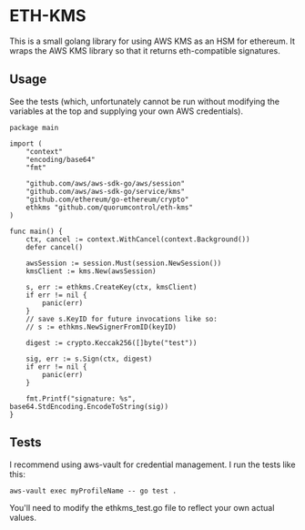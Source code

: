# ETH-KMS

This is a small golang library for using AWS KMS as an HSM for ethereum. It wraps the AWS KMS library so that it returns eth-compatible signatures. 

## Usage

See the tests (which, unfortunately cannot be run without modifying the variables at the top and supplying your own AWS credentials).

```golang
package main

import (
	"context"
	"encoding/base64"
	"fmt"

	"github.com/aws/aws-sdk-go/aws/session"
	"github.com/aws/aws-sdk-go/service/kms"
	"github.com/ethereum/go-ethereum/crypto"
	ethkms "github.com/quorumcontrol/eth-kms"
)

func main() {
	ctx, cancel := context.WithCancel(context.Background())
	defer cancel()

	awsSession := session.Must(session.NewSession())
	kmsClient := kms.New(awsSession)

	s, err := ethkms.CreateKey(ctx, kmsClient)
	if err != nil {
		panic(err)
	}
	// save s.KeyID for future invocations like so:
	// s := ethkms.NewSignerFromID(keyID)

	digest := crypto.Keccak256([]byte("test"))

	sig, err := s.Sign(ctx, digest)
	if err != nil {
		panic(err)
	}

	fmt.Printf("signature: %s", base64.StdEncoding.EncodeToString(sig))
}
```

## Tests


I recommend using aws-vault for credential management. I run the tests like this:

```
aws-vault exec myProfileName -- go test .
```

You'll need to modify the ethkms_test.go file to reflect your own actual values.